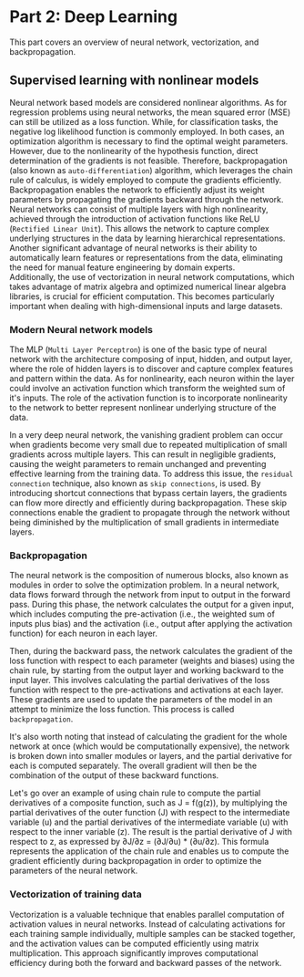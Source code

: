 # Part 2: Deep Learning
This part covers an overview of neural network, vectorization, and backpropagation.
## Supervised learning with nonlinear models
Neural network based models are considered nonlinear algorithms. As for regression problems using neural networks, the mean squared error (MSE) can still be utilized as a loss function. While, for classification tasks, the negative log likelihood function is commonly employed. In both cases, an optimization algorithm is necessary to find the optimal weight parameters. However, due to the nonlinearity of the hypothesis function, direct determination of the gradients is not feasible. Therefore, backpropagation (also known as `auto-differentiation`) algorithm, which leverages the chain rule of calculus, is widely employed to compute the gradients efficiently. Backpropagation enables the network to efficiently adjust its weight parameters by propagating the gradients backward through the network.
Neural networks can consist of multiple layers with high nonlinearity, achieved through the introduction of activation functions like ReLU (`Rectified Linear Unit`). This allows the network to capture complex underlying structures in the data by learning hierarchical representations.  
Another significant advantage of neural networks is their ability to automatically learn features or representations from the data, eliminating the need for manual feature engineering by domain experts.  
Additionally, the use of vectorization in neural network computations, which takes advantage of matrix algebra and optimized numerical linear algebra libraries, is crucial for efficient computation. This becomes particularly important when dealing with high-dimensional inputs and large datasets.
### Modern Neural network models
The MLP (`Multi Layer Perceptron`) is one of the basic type of neural network with the architecture composing of input, hidden, and output layer, where the role of hidden layers is to discover and capture complex features and pattern within the data. As for nonlinearity, each neuron within the layer could involve an activation function which transform the weighted sum of it's inputs. The role of the activation function is to incorporate nonlinearity to the network to better represent nonlinear underlying structure of the data.  

In a very deep neural network, the vanishing gradient problem can occur when gradients become very small due to repeated multiplication of small gradients across multiple layers. This can result in negligible gradients, causing the weight parameters to remain unchanged and preventing effective learning from the training data. To address this issue, the `residual connection` technique, also known as `skip connections`, is used. By introducing shortcut connections that bypass certain layers, the gradients can flow more directly and efficiently during backpropagation. These skip connections enable the gradient to propagate through the network without being diminished by the multiplication of small gradients in intermediate layers.
### Backpropagation
The neural network is the composition of numerous blocks, also known as modules in order to solve the optimization problem. In a neural network, data flows forward through the network from input to output in the forward pass. During this phase, the network calculates the output for a given input, which includes computing the pre-activation (i.e., the weighted sum of inputs plus bias) and the activation (i.e., output after applying the activation function) for each neuron in each layer.

Then, during the backward pass, the network calculates the gradient of the loss function with respect to each parameter (weights and biases) using the chain rule, by starting from the output layer and working backward to the input layer. This involves calculating the partial derivatives of the loss function with respect to the pre-activations and activations at each layer. These gradients are used to update the parameters of the model in an attempt to minimize the loss function. This process is called `backpropagation`.

It's also worth noting that instead of calculating the gradient for the whole network at once (which would be computationally expensive), the network is broken down into smaller modules or layers, and the partial derivative for each is computed separately. The overall gradient will then be the combination of the output of these backward functions.

Let's go over an example of using chain rule to compute the partial derivatives of a composite function, such as J = f(g(z)), by multiplying the partial derivatives of the outer function (J) with respect to the intermediate variable (u) and the partial derivatives of the intermediate variable (u) with respect to the inner variable (z). The result is the partial derivative of J with respect to z, as expressed by ∂J/∂z = (∂J/∂u) * (∂u/∂z). This formula represents the application of the chain rule and enables us to compute the gradient efficiently during backpropagation in order to optimize the parameters of the neural network.

### Vectorization of training data
Vectorization is a valuable technique that enables parallel computation of activation values in neural networks. Instead of calculating activations for each training sample individually, multiple samples can be stacked together, and the activation values can be computed efficiently using matrix multiplication. This approach significantly improves computational efficiency during both the forward and backward passes of the network.